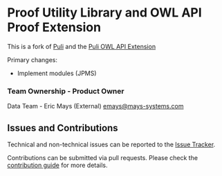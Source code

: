 # Proof Utility Library and OWL API Proof Extension

This is a fork of [Puli](https://github.com/liveontologies/puli) and the [Puli OWL API Extension](https://github.com/liveontologies/owlapi-proof)

Primary changes:

* Implement modules (JPMS)

### Team Ownership - Product Owner
Data Team - Eric Mays (External) <emays@mays-systems.com>

## Issues and Contributions
Technical and non-technical issues can be reported to the [Issue Tracker](https://github.com/ikmdev/puli/issues).

Contributions can be submitted via pull requests. Please check the [contribution guide](doc/how-to-contribute.md) for more details.

